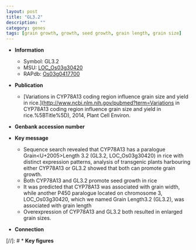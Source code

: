 ```yaml
---
layout: post
title: "GL3.2"
description: ""
category: genes
tags: [grain growth, growth, seed growth, grain length, grain size]
---
```


* **Information**  
    + Symbol: GL3.2  
    + MSU: [LOC_Os03g30420](http://rice.uga.edu/cgi-bin/ORF_infopage.cgi?orf=LOC_Os03g30420)  
    + RAPdb: [Os03g0417700](https://rapdb.dna.affrc.go.jp/locus/?name=Os03g0417700)  

* **Publication**  
    + [Variations in CYP78A13 coding region influence grain size and yield in rice.](http://www.ncbi.nlm.nih.gov/pubmed?term=Variations in CYP78A13 coding region influence grain size and yield in rice.%5BTitle%5D), 2014, Plant Cell Environ.

* **Genbank accession number**  

* **Key message**  
    + Sequence search revealed that CYP78A13 has a paralogue Grain<U+2005>Length 3.2 (GL3.2, LOC_Os03g30420) in rice with distinct expression patterns, analysis of transgenic plants harbouring either CYP78A13 or GL3.2 showed that both can promote grain growth.
    + Both CYP78A13 and GL3.2 promote seed growth in rice
    + It was predicted that CYP78A13 was associated with grain width, while another P450 paralogue located on chromosome 3, LOC_Os03g30420, which we named Grain Length3.2 (GL3.2), was associated with grain length
    + Overexpression of CYP78A13 and GL3.2 both resulted in enlarged grain sizes.

* **Connection**  

[//]: # * **Key figures**  


